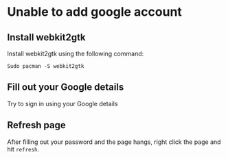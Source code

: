 
# Unable to add google account

## Install webkit2gtk

Install webkit2gtk using the following command:

```Shell
Sudo pacman -S webkit2gtk
```

## Fill out your Google details

Try to sign in using your Google details

## Refresh page

After filling out your password and the page hangs, right click the page and hit `refresh`. 